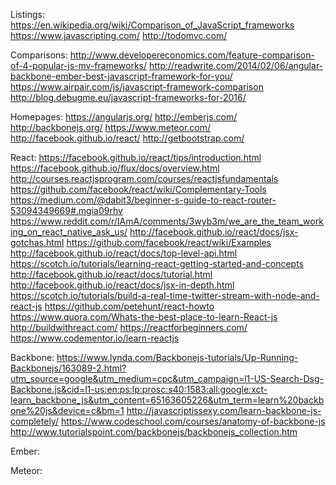 


Listings:
https://en.wikipedia.org/wiki/Comparison_of_JavaScript_frameworks
https://www.javascripting.com/
http://todomvc.com/

Comparisons:
http://www.developereconomics.com/feature-comparison-of-4-popular-js-mv-frameworks/
http://readwrite.com/2014/02/06/angular-backbone-ember-best-javascript-framework-for-you/
https://www.airpair.com/js/javascript-framework-comparison
http://blog.debugme.eu/javascript-frameworks-for-2016/


Homepages:
https://angularjs.org/
http://emberjs.com/
http://backbonejs.org/
https://www.meteor.com/
http://facebook.github.io/react/
http://getbootstrap.com/


React:
https://facebook.github.io/react/tips/introduction.html
https://facebook.github.io/flux/docs/overview.html
http://courses.reactjsprogram.com/courses/reactjsfundamentals
https://github.com/facebook/react/wiki/Complementary-Tools
https://medium.com/@dabit3/beginner-s-guide-to-react-router-53094349669#.mgia09rhv
https://www.reddit.com/r/IAmA/comments/3wyb3m/we_are_the_team_working_on_react_native_ask_us/
http://facebook.github.io/react/docs/jsx-gotchas.html
https://github.com/facebook/react/wiki/Examples
http://facebook.github.io/react/docs/top-level-api.html
https://scotch.io/tutorials/learning-react-getting-started-and-concepts
http://facebook.github.io/react/docs/tutorial.html
http://facebook.github.io/react/docs/jsx-in-depth.html
https://scotch.io/tutorials/build-a-real-time-twitter-stream-with-node-and-react-js
https://github.com/petehunt/react-howto
https://www.quora.com/Whats-the-best-place-to-learn-React-js
http://buildwithreact.com/
https://reactforbeginners.com/
https://www.codementor.io/learn-reactjs






Backbone:
https://www.lynda.com/Backbonejs-tutorials/Up-Running-Backbonejs/163089-2.html?utm_source=google&utm_medium=cpc&utm_campaign=l1-US-Search-Dsg-Backbone.js&cid=l1-us:en:ps:lp:prosc:s40:1583:all:google:xct-learn_backbone_js&utm_content=65163605226&utm_term=learn%20backbone%20js&device=c&bm=1
http://javascriptissexy.com/learn-backbone-js-completely/
https://www.codeschool.com/courses/anatomy-of-backbone-js
http://www.tutorialspoint.com/backbonejs/backbonejs_collection.htm


Ember:


Meteor:
